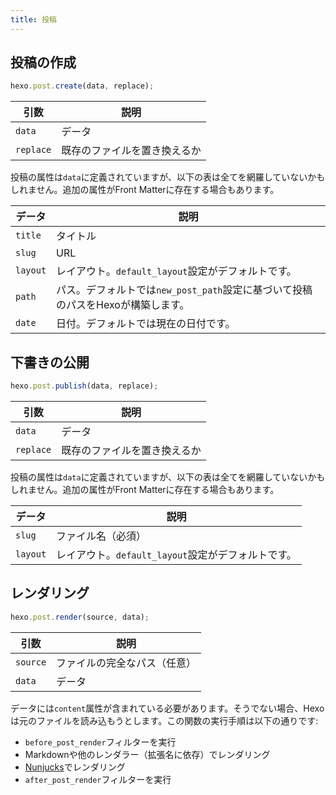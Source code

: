 ```yaml
---
title: 投稿
---
```

## 投稿の作成

``` js
hexo.post.create(data, replace);
```

引数 | 説明
--- | ---
`data` | データ
`replace` | 既存のファイルを置き換えるか

投稿の属性は`data`に定義されていますが、以下の表は全てを網羅していないかもしれません。追加の属性がFront Matterに存在する場合もあります。

データ | 説明
--- | ---
`title` | タイトル
`slug` | URL
`layout` | レイアウト。`default_layout`設定がデフォルトです。
`path` | パス。デフォルトでは`new_post_path`設定に基づいて投稿のパスをHexoが構築します。
`date` | 日付。デフォルトでは現在の日付です。

## 下書きの公開

``` js
hexo.post.publish(data, replace);
```

引数 | 説明
--- | ---
`data` | データ
`replace` | 既存のファイルを置き換えるか

投稿の属性は`data`に定義されていますが、以下の表は全てを網羅していないかもしれません。追加の属性がFront Matterに存在する場合もあります。

データ | 説明
--- | ---
`slug` | ファイル名（必須）
`layout` | レイアウト。`default_layout`設定がデフォルトです。

## レンダリング

``` js
hexo.post.render(source, data);
```

引数 | 説明
--- | ---
`source` | ファイルの完全なパス（任意）
`data` | データ

データには`content`属性が含まれている必要があります。そうでない場合、Hexoは元のファイルを読み込もうとします。この関数の実行手順は以下の通りです:

- `before_post_render`フィルターを実行
- Markdownや他のレンダラー（拡張名に依存）でレンダリング
- [Nunjucks]でレンダリング
- `after_post_render`フィルターを実行

[Nunjucks]: https://mozilla.github.io/nunjucks/

